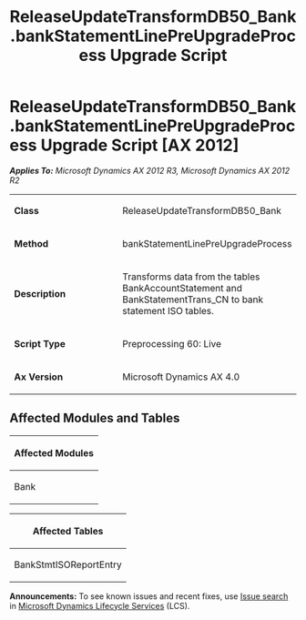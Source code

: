 ﻿---
title: ReleaseUpdateTransformDB50_Bank.bankStatementLinePreUpgradeProcess Upgrade Script
TOCTitle: ReleaseUpdateTransformDB50_Bank.bankStatementLinePreUpgradeProcess Upgrade Script
ms:assetid: f98570ed-d74b-7ff6-8bfc-f1dfea07bb67
ms:mtpsurl: https://msdn.microsoft.com/en-us/library/JJ720069(v=AX.60)
ms:contentKeyID: 49712375
ms.date: 05/18/2015
mtps_version: v=AX.60
---

# ReleaseUpdateTransformDB50\_Bank.bankStatementLinePreUpgradeProcess Upgrade Script [AX 2012]


_**Applies To:** Microsoft Dynamics AX 2012 R3, Microsoft Dynamics AX 2012 R2_

<table>
<colgroup>
<col style="width: 50%" />
<col style="width: 50%" />
</colgroup>
<tbody>
<tr class="odd">
<td><p><strong>Class</strong></p></td>
<td><p>ReleaseUpdateTransformDB50_Bank</p></td>
</tr>
<tr class="even">
<td><p><strong>Method</strong></p></td>
<td><p>bankStatementLinePreUpgradeProcess</p></td>
</tr>
<tr class="odd">
<td><p><strong>Description</strong></p></td>
<td><p>Transforms data from the tables BankAccountStatement and BankStatementTrans_CN to bank statement ISO tables.</p></td>
</tr>
<tr class="even">
<td><p><strong>Script Type</strong></p></td>
<td><p>Preprocessing 60: Live</p></td>
</tr>
<tr class="odd">
<td><p><strong>Ax Version</strong></p></td>
<td><p>Microsoft Dynamics AX 4.0</p></td>
</tr>
</tbody>
</table>


## Affected Modules and Tables

<table>
<colgroup>
<col style="width: 100%" />
</colgroup>
<thead>
<tr class="header">
<th><p>Affected Modules</p></th>
</tr>
</thead>
<tbody>
<tr class="odd">
<td><p>Bank</p></td>
</tr>
</tbody>
</table>


<table>
<colgroup>
<col style="width: 100%" />
</colgroup>
<thead>
<tr class="header">
<th><p>Affected Tables</p></th>
</tr>
</thead>
<tbody>
<tr class="odd">
<td><p>BankStmtISOReportEntry</p></td>
</tr>
</tbody>
</table>

  
**Announcements:** To see known issues and recent fixes, use [Issue search](http://go.microsoft.com/fwlink/?linkid=389258) in [Microsoft Dynamics Lifecycle Services](http://go.microsoft.com/fwlink/?linkid=306505) (LCS).

